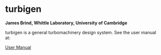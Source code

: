# turbigen

**James Brind, Whittle Laboratory, University of Cambridge**

turbigen is a general turbomachinery design system. See the user manual at:

[User Manual](https://turbigen.org)
